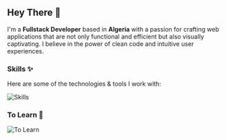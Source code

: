 ## Hey There 👋

I'm a **Fullstack Developer** based in **Algeria** with a passion for
crafting web applications that are not only functional and efficient but
also visually captivating. I believe in the power of clean code and
intuitive user experiences.

### Skills ✨

Here are some of the technologies & tools I work with:

![Skills](https://skills.syvixor.com/api/icons?i=javascript,typescript,python,nodejs,expressjs,nitro,hono,mongodb,postgresql,mysql,drizzle,nuxtjs,vuejs,vueuse,vaxee,tailwindcss,unocss,zod,fedora,windows,github,git,npm,pnpm,yarn,insomnia,neon,tidb,supabase,storyblok,vercel,docker,vscode,chatgpt,lumo,grok,figma&perline=10)

### To Learn 📖

![To Learn](https://skills.syvixor.com/api/icons?i=jest,redis&perline=10)
